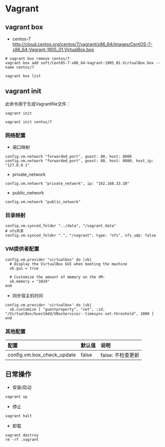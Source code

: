 # Vagrant

## vagrant box

- centos-7 <http://cloud.centos.org/centos/7/vagrant/x86_64/images/CentOS-7-x86_64-Vagrant-1905_01.VirtualBox.box>

```shell
# vagrant box remove centos/7
vagrant box add soft/CentOS-7-x86_64-Vagrant-1905_01.VirtualBox.box --name centos/7

vagrant box list
```

## vagrant init

此命令用于生成Vagrantfile文件：

```shell
vagrant init

vagrant init centos/7
```

### 网络配置

- 端口映射

```shell
config.vm.network "forwarded_port", guest: 80, host: 8080
config.vm.network "forwarded_port", guest: 80, host: 8080, host_ip: "127.0.0.1"
```

- private_network

```shell
config.vm.network "private_network", ip: "192.168.33.10"
```

- public_network

```shell
config.vm.network "public_network"
```

### 目录映射

```shell
config.vm.synced_folder "../data", "/vagrant_data"
# nfs共享
config.vm.synced_folder ".", "/vagrant", type: "nfs", nfs_udp: false
```

### VM提供者配置

```shell
config.vm.provider "virtualbox" do |vb|
  # Display the VirtualBox GUI when booting the machine
  vb.gui = true

  # Customize the amount of memory on the VM:
  vb.memory = "1024"
end
```

- 同步宿主机时间

```shell
config.vm.provider 'virtualbox' do |vb|
  vb.customize [ "guestproperty", "set", :id, "/VirtualBox/GuestAdd/VBoxService/--timesync-set-threshold", 1000 ]
end
```

### 其他配置

| 配置 | 默认值 | 说明 |
| :-- | :--- | :--- |
| config.vm.box_check_update | false | false: 不检查更新 |

## 日常操作

- 安装/启动

```shell
vagrant up
```

- 停止

```shell
vagrant halt
```

- 卸载

```shell
vagrant destroy
rm -rf .vagrant
```
